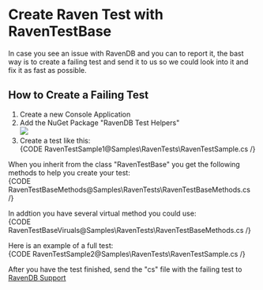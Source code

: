# Create Raven Test with RavenTestBase
In case you see an issue with RavenDB and you can to report it, the bast way is to create a failing test and send it to us so we could look into it and fix it as fast as possible.

## How to Create a Failing Test
1) Create a new Console Application  
2) Add the NuGet Package "RavenDB Test Helpers"  
![](Images/tests_1.PNG)  
3) Create a test like this:  
{CODE RavenTestSample1@Samples\RavenTests\RavenTestSample.cs /}

When you inherit from the class "RavenTestBase" you get the following methods to help you create your test:  
{CODE RavenTestBaseMethods@Samples\RavenTests\RavenTestBaseMethods.cs /}

In addtion you have several virtual method you could use:  
{CODE RavenTestBaseViruals@Samples\RavenTests\RavenTestBaseMethods.cs /}

Here is an example of a full test:  
{CODE RavenTestSample2@Samples\RavenTests\RavenTestSample.cs /}

After you have the test finished, send the "cs" file with the failing test to [RavenDB Support](mailto:support@ravendb.net)